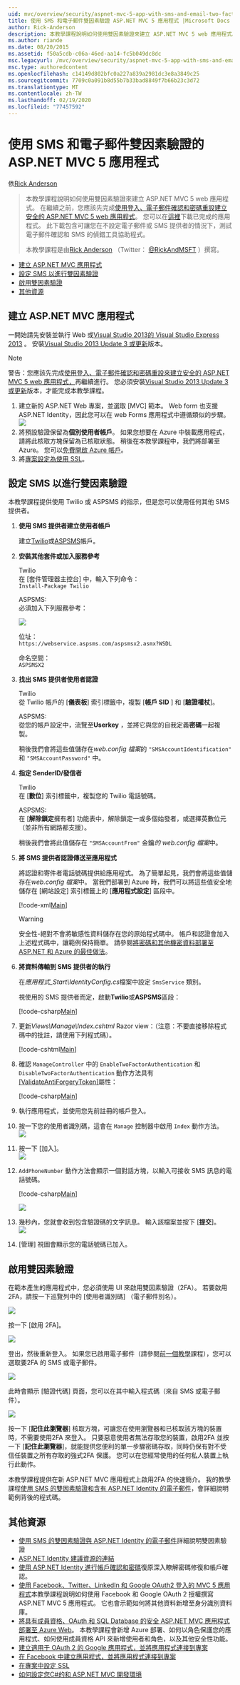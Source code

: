 ```yaml
---
uid: mvc/overview/security/aspnet-mvc-5-app-with-sms-and-email-two-factor-authentication
title: 使用 SMS 和電子郵件雙因素驗證 ASP.NET MVC 5 應用程式 |Microsoft Docs
author: Rick-Anderson
description: 本教學課程說明如何使用雙因素驗證來建立 ASP.NET MVC 5 web 應用程式。 您應該完成使用來建立安全的 ASP.NET MVC 5 web 應用程式 。
ms.author: riande
ms.date: 08/20/2015
ms.assetid: f50a5cdb-c06a-46ed-aa14-fc5b049dc8dc
msc.legacyurl: /mvc/overview/security/aspnet-mvc-5-app-with-sms-and-email-two-factor-authentication
msc.type: authoredcontent
ms.openlocfilehash: c14149d802bfc0a227a839a2981dc3e8a3849c25
ms.sourcegitcommit: 7709c0a091b8d55b7b33bad8849f7b66b23c3d72
ms.translationtype: MT
ms.contentlocale: zh-TW
ms.lasthandoff: 02/19/2020
ms.locfileid: "77457592"
---
```

# <a name="aspnet-mvc-5-app-with-sms-and-email-two-factor-authentication"></a>使用 SMS 和電子郵件雙因素驗證的 ASP.NET MVC 5 應用程式

依[Rick Anderson](https://twitter.com/RickAndMSFT)

> 本教學課程說明如何使用雙因素驗證來建立 ASP.NET MVC 5 web 應用程式。 在繼續之前，您應該先完成[使用登入、電子郵件確認和密碼重設建立安全的 ASP.NET MVC 5 web 應用程式](create-an-aspnet-mvc-5-web-app-with-email-confirmation-and-password-reset.md)。 您可以在[這裡](https://code.msdn.microsoft.com/MVC-5-with-2FA-email-8f26d952)下載已完成的應用程式。 此下載包含可讓您在不設定電子郵件或 SMS 提供者的情況下，測試電子郵件確認和 SMS 的偵錯工具協助程式。
> 
> 本教學課程是由[Rick Anderson](https://blogs.msdn.com/rickAndy) （Twitter： [@RickAndMSFT](https://twitter.com/RickAndMSFT) ）撰寫。

- [建立 ASP.NET MVC 應用程式](#createMvc)
- [設定 SMS 以進行雙因素驗證](#SMS)
- [啟用雙因素驗證](#enable2)
- [其他資源](#addRes)

<a id="createMvc"></a>
## <a name="create-an-aspnet-mvc-app"></a>建立 ASP.NET MVC 應用程式

一開始請先安裝並執行 Web 或[Visual Studio 2013](https://go.microsoft.com/fwlink/?LinkId=306566)[的 Visual Studio Express 2013](https://go.microsoft.com/fwlink/?LinkId=299058) 。 安裝[Visual Studio 2013 Update 3 或更新](https://go.microsoft.com/fwlink/?LinkId=390465)版本。

> [!NOTE]
> 警告：您應該先完成[使用登入、電子郵件確認和密碼重設來建立安全的 ASP.NET MVC 5 web 應用程式，](create-an-aspnet-mvc-5-web-app-with-email-confirmation-and-password-reset.md)再繼續進行。 您必須安裝[Visual Studio 2013 Update 3 或更新](https://go.microsoft.com/fwlink/?LinkId=390465)版本，才能完成本教學課程。

1. 建立新的 ASP.NET Web 專案，並選取 [MVC] 範本。 Web form 也支援 ASP.NET Identity，因此您可以在 web Forms 應用程式中遵循類似的步驟。  
    ![](aspnet-mvc-5-app-with-sms-and-email-two-factor-authentication/_static/image1.png)
2. 將預設驗證保留為**個別使用者帳戶**。 如果您想要在 Azure 中裝載應用程式，請將此核取方塊保留為已核取狀態。 稍後在本教學課程中，我們將部署至 Azure。 您可以[免費開啟 Azure 帳戶](https://azure.microsoft.com/pricing/free-trial/?WT.mc_id=A261C142F)。
3. 將[專案設定為使用 SSL](create-an-aspnet-mvc-5-app-with-facebook-and-google-oauth2-and-openid-sign-on.md)。

<a id="SMS"></a>
## <a name="set-up-sms-for-two-factor-authentication"></a>設定 SMS 以進行雙因素驗證

本教學課程提供使用 Twilio 或 ASPSMS 的指示，但是您可以使用任何其他 SMS 提供者。

1. **使用 SMS 提供者建立使用者帳戶**  
  
   建立[Twilio](https://www.twilio.com/try-twilio)或[ASPSMS](https://www.aspsms.com/asp.net/identity/testcredits/)帳戶。
2. **安裝其他套件或加入服務參考**  
  
   Twilio  
   在 [套件管理器主控台] 中，輸入下列命令：  
    `Install-Package Twilio`  
  
   ASPSMS:  
   必須加入下列服務參考：  
  
    ![](aspnet-mvc-5-app-with-sms-and-email-two-factor-authentication/_static/image2.png)  
  
   位址：  
    `https://webservice.aspsms.com/aspsmsx2.asmx?WSDL`  
  
   命名空間：  
    `ASPSMSX2`
3. **找出 SMS 提供者使用者認證**  
  
   Twilio  
   從 Twilio 帳戶的 [**儀表板**] 索引標籤中，複製 [**帳戶 SID** ] 和 [**驗證權杖**]。  
  
   ASPSMS:  
   從您的帳戶設定中，流覽至**Userkey** ，並將它與您的自我定義**密碼**一起複製。  
  
   稍後我們會將這些值儲存在*web.config 檔案*的 `"SMSAccountIdentification"` 和 `"SMSAccountPassword"` 中。
4. **指定 SenderID/發信者**  
  
   Twilio  
   在 [**數位**] 索引標籤中，複製您的 Twilio 電話號碼。  
  
   ASPSMS:  
   在 [**解除鎖定**擁有者] 功能表中，解除鎖定一或多個始發者，或選擇英數位元（並非所有網路都支援）。  
  
   稍後我們會將此值儲存在 `"SMSAccountFrom"` 金鑰*的 web.config 檔案*中。
5. **將 SMS 提供者認證傳送至應用程式**  
  
   將認證和寄件者電話號碼提供給應用程式。 為了簡單起見，我們會將這些值儲存在*web.config 檔案*中。 當我們部署到 Azure 時，我們可以將這些值安全地儲存在 [網站設定] 索引標籤上的 [**應用程式設定**] 區段中。 

    [!code-xml[Main](aspnet-mvc-5-app-with-sms-and-email-two-factor-authentication/samples/sample1.xml?highlight=8-10)]

    > [!WARNING]
    > 安全性-絕對不會將敏感性資料儲存在您的原始程式碼中。 帳戶和認證會加入上述程式碼中，讓範例保持簡單。 請參閱[將密碼和其他機密資料部署至 ASP.NET 和 Azure 的最佳做法](../../../identity/overview/features-api/best-practices-for-deploying-passwords-and-other-sensitive-data-to-aspnet-and-azure.md)。
6. **將資料傳輸到 SMS 提供者的執行**  
  
   在*應用程式\_Start\IdentityConfig.cs*檔案中設定 `SmsService` 類別。  
  
   視使用的 SMS 提供者而定，啟動**Twilio**或**ASPSMS**區段： 

    [!code-csharp[Main](aspnet-mvc-5-app-with-sms-and-email-two-factor-authentication/samples/sample2.cs)]
7. 更新*Views\Manage\Index.cshtml* Razor view：（注意：不要直接移除程式碼中的批註，請使用下列程式碼）。  

    [!code-cshtml[Main](aspnet-mvc-5-app-with-sms-and-email-two-factor-authentication/samples/sample3.cshtml?highlight=29-66)]
8. 確認 `ManageController` 中的 `EnableTwoFactorAuthentication` 和 `DisableTwoFactorAuthentication` 動作方法具有[[ValidateAntiForgeryToken]](https://msdn.microsoft.com/library/system.web.mvc.validateantiforgerytokenattribute(v=vs.118).aspx)屬性：  

    [!code-csharp[Main](aspnet-mvc-5-app-with-sms-and-email-two-factor-authentication/samples/sample4.cs?highlight=3,16)]
9. 執行應用程式，並使用您先前註冊的帳戶登入。
10. 按一下您的使用者識別碼，這會在 `Manage` 控制器中啟用 `Index` 動作方法。  
    ![](aspnet-mvc-5-app-with-sms-and-email-two-factor-authentication/_static/image3.png)
11. 按一下 [加入]。  
    ![](aspnet-mvc-5-app-with-sms-and-email-two-factor-authentication/_static/image4.png)
12. `AddPhoneNumber` 動作方法會顯示一個對話方塊，以輸入可接收 SMS 訊息的電話號碼。

    [!code-csharp[Main](aspnet-mvc-5-app-with-sms-and-email-two-factor-authentication/samples/sample5.cs)]

    ![](aspnet-mvc-5-app-with-sms-and-email-two-factor-authentication/_static/image5.png)
13. 幾秒內，您就會收到包含驗證碼的文字訊息。 輸入該檔案並按下 [**提交**]。  
    ![](aspnet-mvc-5-app-with-sms-and-email-two-factor-authentication/_static/image6.png)
14. [管理] 視圖會顯示您的電話號碼已加入。

<a id="enable2"></a>
## <a name="enable-two-factor-authentication"></a>啟用雙因素驗證

在範本產生的應用程式中，您必須使用 UI 來啟用雙因素驗證（2FA）。 若要啟用2FA，請按一下巡覽列中的 [使用者識別碼] （電子郵件別名）。

![](aspnet-mvc-5-app-with-sms-and-email-two-factor-authentication/_static/image7.png)

按一下 [啟用 2FA]。

![](aspnet-mvc-5-app-with-sms-and-email-two-factor-authentication/_static/image8.png)

登出，然後重新登入。 如果您已啟用電子郵件（請參閱[前一個教學](../../../identity/overview/features-api/account-confirmation-and-password-recovery-with-aspnet-identity.md)課程），您可以選取要2FA 的 SMS 或電子郵件。

![](aspnet-mvc-5-app-with-sms-and-email-two-factor-authentication/_static/image9.png)

此時會顯示 [驗證代碼] 頁面，您可以在其中輸入程式碼（來自 SMS 或電子郵件）。

![](aspnet-mvc-5-app-with-sms-and-email-two-factor-authentication/_static/image10.png)

按一下 [**記住此瀏覽器**] 核取方塊，可讓您在使用瀏覽器和已核取該方塊的裝置時，不需要使用2FA 來登入。 只要惡意使用者無法存取您的裝置，啟用2FA 並按一下 [**記住此瀏覽器**]，就能提供您便利的單一步驟密碼存取，同時仍保有對不受信任裝置之所有存取的強式2FA 保護。 您可以在您經常使用的任何私人裝置上執行此動作。

本教學課程提供在新 ASP.NET MVC 應用程式上啟用2FA 的快速簡介。 我的教學課程[使用 SMS 的雙因素驗證和含有 ASP.NET Identity 的電子郵件](../../../identity/overview/features-api/two-factor-authentication-using-sms-and-email-with-aspnet-identity.md)，會詳細說明範例背後的程式碼。

<a id="addRes"></a>
## <a name="additional-resources"></a>其他資源

- [使用 SMS 的雙因素驗證與 ASP.NET Identity 的電子郵件](../../../identity/overview/features-api/two-factor-authentication-using-sms-and-email-with-aspnet-identity.md)詳細說明雙因素驗證
- [ASP.NET Identity 建議資源的連結](../../../identity/overview/getting-started/aspnet-identity-recommended-resources.md)
- [使用 ASP.NET Identity 進行帳戶確認和密碼](../../../identity/overview/features-api/account-confirmation-and-password-recovery-with-aspnet-identity.md)復原深入瞭解密碼修復和帳戶確認。
- [使用 Facebook、Twitter、LinkedIn 和 Google OAuth2 登入的 MVC 5 應用程式](create-an-aspnet-mvc-5-app-with-facebook-and-google-oauth2-and-openid-sign-on.md)本教學課程說明如何使用 Facebook 和 Google OAuth 2 授權撰寫 ASP.NET MVC 5 應用程式。 它也會示範如何將其他資料新增至身分識別資料庫。
- [將具有成員資格、OAuth 和 SQL Database 的安全 ASP.NET MVC 應用程式部署至 Azure Web](https://docs.microsoft.com/aspnet/core/security/authorization/secure-data)。 本教學課程會新增 Azure 部署、如何以角色保護您的應用程式、如何使用成員資格 API 來新增使用者和角色，以及其他安全性功能。
- [建立適用于 OAuth 2 的 Google 應用程式，並將應用程式連接到專案](create-an-aspnet-mvc-5-app-with-facebook-and-google-oauth2-and-openid-sign-on.md#goog)
- [在 Facebook 中建立應用程式，並將應用程式連接到專案](create-an-aspnet-mvc-5-app-with-facebook-and-google-oauth2-and-openid-sign-on.md#fb)
- [在專案中設定 SSL](create-an-aspnet-mvc-5-app-with-facebook-and-google-oauth2-and-openid-sign-on.md#ssl)
- [如何設定您C#的和 ASP.NET MVC 開發環境](https://www.twilio.com/docs/usage/tutorials/how-to-set-up-your-csharp-and-asp-net-mvc-development-environment)

